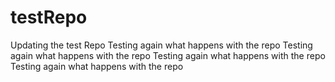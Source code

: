 # testRepo
Updating the test Repo
Testing again what happens with the repo
Testing again what happens with the repo
Testing again what happens with the repo
Testing again what happens with the repo

